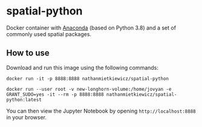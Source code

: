 # spatial-python

Docker container with [Anaconda](http://continuum.io/downloads) (based on Python 3.8) and a set of commonly used spatial packages.

## How to use

Download and run this image using the following commands:

```
docker run -it -p 8888:8888 nathanmietkiewicz/spatial-python

docker run --user root -v new-longhorn-volume:/home/jovyan -e GRANT_SUDO=yes -it --rm -p 8888:8888 nathanmietkiewicz/spatial-python:latest
```

You can then view the Jupyter Notebook by opening `http://localhost:8888` in your browser.

